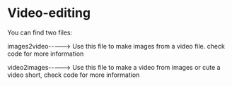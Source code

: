 # Video-editing
You can find two files:

images2video-----> Use this file to make images from a video file. check code for more information

video2images-----> Use this file to make a video from images or cute a video short, check code for more information
